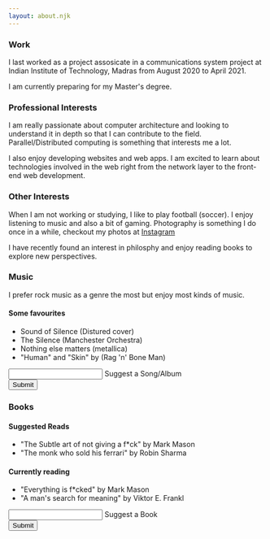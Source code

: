 ```yaml
---
layout: about.njk
---
```

### Work
I last worked as a project assosicate in a communications system project at Indian Institute of Technology, Madras from August 2020 to April 2021. 

I am currently preparing for my Master's degree.

### Professional Interests

I am really passionate about computer architecture and looking to understand it in depth so that I can contribute to the field. Parallel/Distributed computing is something that interests me a lot.

I also enjoy developing websites and web apps. I am excited to learn about technologies involved in the web right from the network layer to the front-end web development.

### Other Interests
When I am not working or studying, I like to play football (soccer). I enjoy listening to music and also a bit of gaming. Photography is something I do once in a while, checkout my photos at [Instagram]({{author.social.instagram.url}})

I have recently found an interest in philosphy and enjoy reading books to explore new perspectives.

### Music
I prefer rock music as a genre the most but enjoy most kinds of music.
#### Some favourites
- Sound of Silence (Distured cover)
- The Silence (Manchester Orchestra)
- Nothing else matters (metallica)
- "Human" and "Skin" by (Rag 'n' Bone Man)

<form class="form" action="https://docs.google.com/forms/u/0/d/e/1FAIpQLSf2pwkf_MjEWosXgLZRAiC7eztx44jjwcHv-S7cdhF5sFCFVQ/formResponse" target="music_hidden_iframe">
    <div class="d-flex w-100">
        <div class="group" style="flex-grow:1;">
            <input class="textbox" id="music-name" name="entry.917479398" type="text" autocomplete="off" required />
            <span class="highlight"></span>
            <span class="bar"></span>
            <label id="music-label">Suggest a Song/Album</label>
        </div>
        <div class="group">
        <input class="submitButton" type="submit" value="Submit">
        </div>
    </div>
</form>

### Books
#### Suggested Reads
- "The Subtle art of not giving a f*ck" by Mark Mason
- "The monk who sold his ferrari" by Robin Sharma
#### Currently reading
- "Everything is f*cked" by Mark Mason
- "A man's search for meaning" by Viktor E. Frankl


<form action="https://docs.google.com/forms/u/0/d/e/1FAIpQLSdvmlONHQfio8hRsNBBzXN_Y4vNvwghzMxmD7KEgDfhx9nqGg/formResponse" target="book_hidden_iframe">
    <div class="d-flex w-100">
        <div class="group" style="flex-grow:1;">
            <input class="textbox" id="book-name" name="entry.262159436" type="text" autocomplete="off" required />
            <span class="highlight"></span>
            <span class="bar"></span>
            <label id="book-label">Suggest a Book</label>
        </div>
        <div class="group">
        <input class="submitButton" type="submit" value="Submit">
        </div>
    </div>
</form>

<iframe name="music_hidden_iframe" id="music_hidden_iframe" style="display:none;"></iframe>
<iframe name="book_hidden_iframe" id="book_hidden_iframe" style="display:none;"></iframe>
<script>
let book = document.getElementById("book_hidden_iframe")
let music = document.getElementById("music_hidden_iframe")
music.addEventListener("load", function(){submit("music")}, true)
book.addEventListener("load", function(){submit("book")}, true)
function submit(form) {
    document.getElementById(form + "-label").innerText = "Suggest another " + (form == "book" ? "Book" : "Song/Album" )
    document.getElementById(form + "-name").value = ""
    showSnackbar("Submitted " + form)
}
</script>